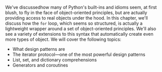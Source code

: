 We've discussedhow many of Python's built-ins and idioms seem, at first blush,  to fly in the face of object-oriented principles, but are actually  providing access to real objects under the hood. In this chapter, we'll  discuss how the `for` loop, which seems so  structured, is actually a lightweight wrapper around a set of  object-oriented principles. We'll also see a variety of extensions to  this syntax that automatically create even more types of object. We will  cover the following topics:

- What design patterns are
- The iterator protocol—one of the most powerful design patterns
- List, set, and dictionary comprehensions
- Generators and coroutines